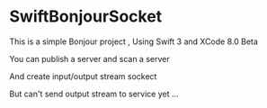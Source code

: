 # SwiftBonjourSocket

This is a simple Bonjour project , Using Swift 3 and XCode 8.0 Beta 

You can publish a server and scan a server 

And create input/output stream sockect

But can't send output stream to service yet ...
